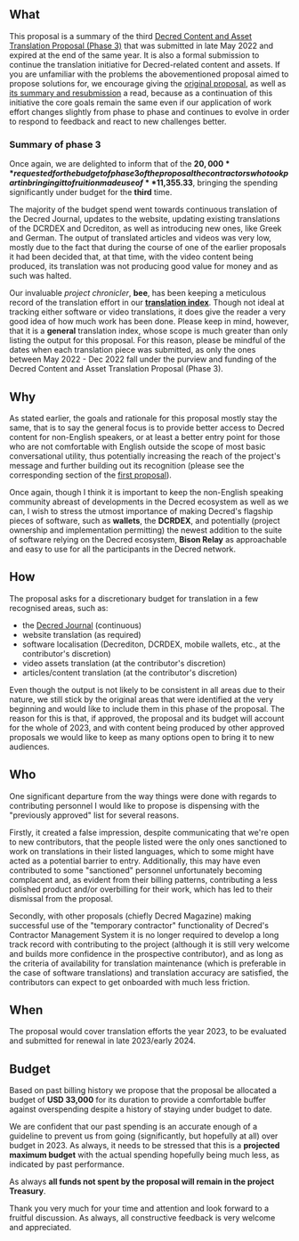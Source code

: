 ## What

This proposal is a summary of the third [Decred Content and Asset Translation Proposal (Phase 3)](https://proposals.decred.org/record/7057e0b) that was submitted in late May 2022 and expired at the end of the same year. It is also a formal submission to continue the translation initiative for Decred-related content and assets. If you are unfamiliar with the problems the abovementioned proposal aimed to propose solutions for, we encourage giving the [original proposal](https://proposals-archive.decred.org/proposals/c093b8a), as well as [its summary and resubmission](https://proposals.decred.org/record/af9942a) a read, because as a continuation of this initiative the core goals remain the same even if our application of work effort changes slightly from phase to phase and continues to evolve in order to respond to feedback and react to new challenges better.

### Summary of phase 3

Once again, we are delighted to inform that of the **$20,000** requested for the budget of phase 3 of the proposal the contractors who took part in bringing it to fruition made use of **$11,355.33**, bringing the spending significantly under budget for the **third** time.

The majority of the budget spend went towards continuous translation of the Decred Journal, updates to the website, updating existing translations of the DCRDEX and Dcrediton, as well as introducing new ones, like Greek and German. The output of translated articles and videos was very low, mostly due to the fact that during the course of one of the earlier proposals it had been decided that, at that time, with the video content being produced, its translation was not producing good value for money and as such was halted.

Our invaluable *project chronicler*, **bee**, has been keeping a meticulous record of the translation effort in our [**translation index**](https://github.com/decredcommunity/translations/blob/master/index.md). Though not ideal at tracking either software or video translations, it does give the reader a very good idea of how much work has been done. Please keep in mind, however, that it is a **general** translation index, whose scope is much greater than only listing the output for this proposal. For this reason, please be mindful of the dates when each translation piece was submitted, as only the ones between May 2022 - Dec 2022 fall under the purview and funding of the Decred Content and Asset Translation Proposal (Phase 3).

## Why

As stated earlier, the goals and rationale for this proposal mostly stay the same, that is to say the general focus is to provide better access to Decred content for non-English speakers, or at least a better entry point for those who are not comfortable with English outside the scope of most basic conversational utility, thus potentially increasing the reach of the project's message and further building out its recognition (please see the corresponding section of the [first proposal](https://proposals.decred.org/proposals/c093b8a)).

Once again, though I think it is important to keep the non-English speaking community abreast of developments in the Decred ecosystem as well as we can, I wish to stress the utmost importance of making Decred's flagship pieces of software, such as **wallets**, the **DCRDEX**, and potentially (project ownership and implementation permitting) the newest addition to the suite of software relying on the Decred ecosystem, **Bison Relay** as approachable and easy to use for all the participants in the Decred network.

## How

The proposal asks for a discretionary budget for translation in a few recognised areas, such as:

- the [Decred Journal](https://xaur.github.io/decred-news/) (continuous)
- website translation (as required)
- software localisation (Decrediton, DCRDEX, mobile wallets, etc., at the contributor's discretion)
- video assets translation (at the contributor's discretion)
- articles/content translation (at the contributor's discretion)

Even though the output is not likely to be consistent in all areas due to their nature, we still stick by the original areas that were identified at the very beginning and would like to include them in this phase of the proposal. The reason for this is that, if approved, the proposal and its budget will account for the whole of 2023, and with content being produced by other approved proposals we would like to keep as many options open to bring it to new audiences.

## Who

One significant departure from the way things were done with regards to contributing personnel I would like to propose is dispensing with the "previously approved" list for several reasons.

Firstly, it created a false impression, despite communicating that we're open to new contributors, that the people listed were the only ones sanctioned to work on translations in their listed languages, which to some might have acted as a potential barrier to entry. Additionally, this may have even contributed to some "sanctioned" personnel unfortunately becoming complacent and, as evident from their billing patterns, contributing a less polished product and/or overbilling for their work, which has led to their dismissal from the proposal.

Secondly, with other proposals (chiefly Decred Magazine) making successful use of the "temporary contractor" functionality of Decred's Contractor Management System it is no longer required to develop a long track record with contributing to the project (although it is still very welcome and builds more confidence in the prospective contributor), and as long as the criteria of availability for translation maintenance (which is preferable in the case of software translations) and translation accuracy are satisfied, the contributors can expect to get onboarded with much less friction.

## When

The proposal would cover translation efforts the year 2023, to be evaluated and submitted for renewal in late 2023/early 2024.

## Budget

Based on past billing history we propose that the proposal be allocated a budget of **USD 33,000** for its duration to provide a comfortable buffer against overspending despite a history of staying under budget to date.

We are confident that our past spending is an accurate enough of a guideline to prevent us from going (significantly, but hopefully at all) over budget in 2023. As always, it needs to be stressed that this is a **projected maximum budget** with the actual spending hopefully being much less, as indicated by past performance.

As always **all funds not spent by the proposal will remain in the project Treasury**.

Thank you very much for your time and attention and look forward to a fruitful discussion. As always, all constructive feedback is very welcome and appreciated.

